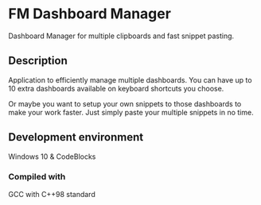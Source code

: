 # FM Dashboard Manager
Dashboard Manager for multiple clipboards and fast snippet pasting.

## Description
Application to efficiently manage multiple dashboards. You can have up to 10 extra dashboards available on keyboard shortcuts you choose.

Or maybe you want to setup your own snippets to those dashboards to make your work faster. Just simply paste your multiple snippets in no time.

## Development environment
Windows 10 & CodeBlocks

### Compiled with
GCC with C++98 standard


